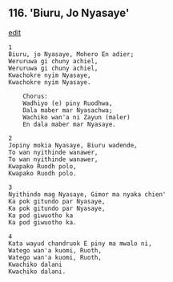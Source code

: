 
## 116.  'Biuru, Jo Nyasaye'
[edit](https://docs.google.com/document/d/1ZRZaCb4Wk6m7sxBS0w2HgnV1IN%2DZiL8G/edit?mode=html)



    1
    Biuru, jo Nyasaye, Mohero En adier;
    Weruruwa gi chuny achiel,
    Weruruwa gi chuny achiel,
    Kwachokre nyim Nyasaye,
    Kwachokre nyim Nyasaye.

        Chorus:
        Wadhiyo (e) piny Ruodhwa,
        Dala maber mar Nyasachwa;
        Wachiko wan'a ni Zayun (maler)
        En dala maber mar Nyasaye.

    2
    Jopiny mokia Nyasaye, Biuru wadende,
    To wan nyithinde wanawer,
    To wan nyithinde wanawer,
    Kwapako Ruodh polo,
    Kwapako Ruodh polo.

    3
    Nyithindo mag Nyasaye, Gimor ma nyaka chien'
    Ka pok gitundo par Nyasaye,
    Ka pok gitundo par Nyasaye,
    Ka pod giwuotho ka
    Ka pod giwuotho ka.

    4
    Kata wayud chandruok E piny ma mwalo ni,
    Watego wan'a kuomi, Ruoth,
    Watego wan'a kuomi, Ruoth,
    Kwachiko dalani
    Kwachiko dalani.

